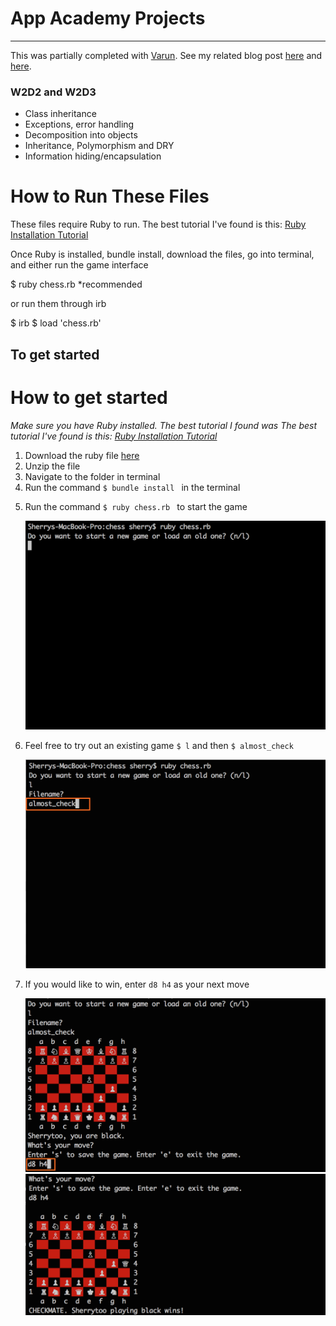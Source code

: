 # App Academy Projects
----------------------
This was partially completed with [Varun](https://github.com/varunprabhakar14). See my related blog post [here](http://blog.cssherry.com/post/105412733689/w2d2-class-inheritance-and-the-tale-of-iteration) and [here](http://blog.cssherry.com/post/105499834509/w2d3-chess-completed).

### W2D2 and W2D3
* Class inheritance
* Exceptions, error handling
* Decomposition into objects
* Inheritance, Polymorphism and DRY
* Information hiding/encapsulation

# How to Run These Files
These files require Ruby to run. The best tutorial I've found is this: [Ruby Installation Tutorial](http://installrails.com/steps)

Once Ruby is installed, bundle install, download the files, go into terminal, and either run the game interface

$ ruby chess.rb *recommended

or run them through irb

$ irb
$ load 'chess.rb'

## To get started
<h1 class="centered">How to get started</h1>
  <p>
    <em>Make sure you have Ruby installed. The best tutorial I found was The best tutorial I've found is this: <a href="http://installrails.com/steps">Ruby Installation Tutorial</a></em>
  </p>
  <ol>
    <li>Download the ruby file <a href="chess.zip">here</a></li>
    <li>Unzip the file</li>
    <li>Navigate to the folder in terminal</li>
    <li>Run the command <code>$ bundle install </code> in the terminal</li>
    <li>
      <p>
        Run the command <code>$ ruby chess.rb </code> to start the game
      </p>
      <img src="assets/img/start_game.png" alt="$ ruby chess.rb" />
    </li>
    <li>
      <p>
        Feel free to try out an existing game <code>$ l</code> and then <code>$ almost_check </code>
      </p>
      <img src="assets/img/enter_game_name.png" alt="almost_check" />
    </li>
    <li>
      <p>
        If you would like to win, enter <code>d8 h4</code> as your next move
      </p>
      <img src="assets/img/make_move.png" alt="make move d8 h4" />
      <img src="assets/img/checkmate.png" alt="winning" />
    </li>
  </ol>
